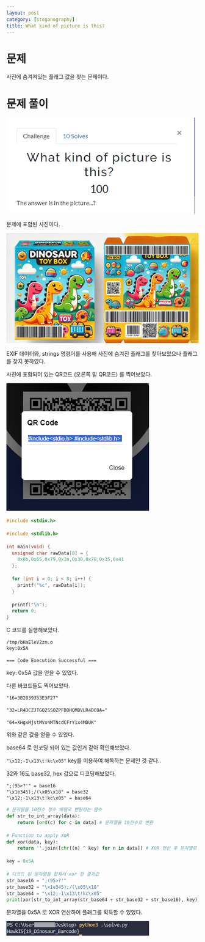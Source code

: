 ```yaml
---
layout: post
category: [steganography]
title: What kind of picture is this?
---
```


# 문제

사진에 숨겨져있는 플래그 값을 찾는 문제이다.


# 문제 풀이

![문제](/assets/img/2024-08-06-hawkis-what-kind-of-picture-is-this/problem.png)


문제에 포함된 사진이다.

![문제 사진](/assets/img/2024-08-06-hawkis-what-kind-of-picture-is-this/What_kind_of_picture_is_this.png)

EXIF 데이터와, strings 명령어를 사용해 사진에 숨겨진 플래그를 찾아보았으나 플래그를 찾지 못하였다.

사진에 포함되어 있는 QR코드 (오른쪽 밑 QR코드) 를 찍어보았다.

![QR코드 인식 결과](/assets/img/2024-08-06-hawkis-what-kind-of-picture-is-this/qr_code.png)

```c
#include <stdio.h>

#include <stdlib.h>

int main(void) {
  unsigned char rawData[8] = {
    0x6b,0x65,0x79,0x3a,0x30,0x78,0x35,0x41
  };

  for (int i = 0; i < 8; i++) {
    printf("%c", rawData[i]);
  }

  printf("\n");
  return 0;
}
```

C 코드를 실행해보았다.

```
/tmp/bHaEleV2zm.o
key:0x5A

=== Code Execution Successful ===
```

key: 0x5A 값을 얻을 수 있었다.

다른 바코드들도 찍어보았다.

```
"16=3B2839353E3F27"

"32=LR4DCZJTGQ2SSOZPFBOHQMBVLR4DCOA="

"64=XHgxMjstMVx4MTNcdCFrY1x4MDUK"
```

위와 같은 값을 얻을 수 있었다.

base64 로 인코딩 되어 있는 값인거 같아 확인해보았다.

``"\x12;-1\x13\t!kc\x05"`` key를 이용하여 해독하는 문제인 것 같다..

32와 16도 base32, hex 값으로 디코딩해보았다.

```
";(95>?'" = base16
"\x1e345);/(\x05\x18" = base32
"\x12;-1\x13\t!kc\x05" = base64
```

```py
# 문자열을 10진수 정수 배열로 변환하는 함수
def str_to_int_array(data):
    return [ord(c) for c in data] # 문자열을 10진수로 변환

# Function to apply XOR
def xor(data, key):
    return ''.join([chr((n) ^ key) for n in data]) # XOR 연산 후 문자열로 변환

key = 0x5A

# 디코드 된 문자열을 합쳐서 xor 한 결과값
str_base16 = ";(95>?'"
str_base32 = "\x1e345);/(\x05\x18"
str_base64 = "\x12;-1\x13\t!kc\x05"
print(xor(str_to_int_array(str_base64 + str_base32 + str_base16), key))
```

문자열을 0x5A 로 XOR 연산하여 플래그를 획득할 수 있었다.

![FLAG](/assets/img/2024-08-06-hawkis-what-kind-of-picture-is-this/flag.png)